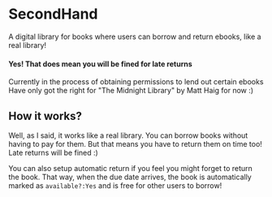 # SecondHand

A digital library for books where users can borrow and return ebooks, like a real library! 

#### Yes! That does mean you will be fined for late returns

Currently in the process of obtaining permissions to lend out certain ebooks
Have only got the right for "The Midnight Library" by Matt Haig for now :)


## How it works?
Well, as I said, it works like a real library. You can borrow books without having to pay for them. But that means you have to return them on time too! Late returns will be fined :)

You can also setup automatic return if you feel you might forget to return the book. That way, when the due date arrives, the book is automatically marked as ```available?:Yes``` and is free for other users to borrow!